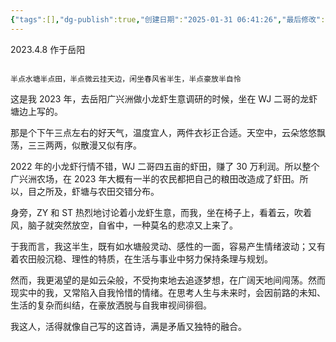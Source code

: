 ```yaml
---
{"tags":[],"dg-publish":true,"创建日期":"2025-01-31 06:41:26","最后修改":"2025-01-31 08:29:21","permalink":"/诗以咏志/半点/","dgPassFrontmatter":true,"noteIcon":"","created":"2025-01-31T18:41:26.336+08:00"}
---
```



2023.4.8 作于岳阳

```ad-info

半点水塘半点田，半点微云挂天边，闲坐春风省半生，半点豪放半自怜
```

这是我 2023 年，去岳阳广兴洲做小龙虾生意调研的时候，坐在 WJ 二哥的龙虾塘边上写的。

那是个下午三点左右的好天气，温度宜人，两件衣衫正合适。天空中，云朵悠悠飘荡，三三两两，似散漫又似有序。

2022 年的小龙虾行情不错，WJ 二哥四五亩的虾田，赚了 30 万利润。所以整个广兴洲农场，在 2023 年大概有一半的农民都把自己的粮田改造成了虾田。所以，目之所及，虾塘与农田交错分布。

身旁，ZY 和 ST 热烈地讨论着小龙虾生意，而我，坐在椅子上，看着云，吹着风，脑子就突然放空，自省中，一种莫名的悲凉又上来了。

于我而言，我这半生，既有如水塘般灵动、感性的一面，容易产生情绪波动；又有着农田般沉稳、理性的特质，在生活与事业中努力保持条理与规划。

然而，我更渴望的是如云朵般，不受拘束地去追逐梦想，在广阔天地间闯荡。然而现实中的我，又常陷入自我怜惜的情绪。在思考人生与未来时，会因前路的未知、生活的复杂而纠结，在豪放洒脱与自我审视间徘徊。

我这人，活得就像自己写的这首诗，满是矛盾又独特的融合。
